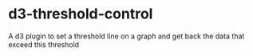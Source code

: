 d3-threshold-control
====================

A d3 plugin to set a threshold line on a graph and get back the data that exceed this threshold
